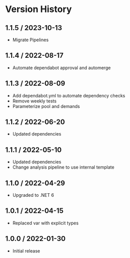# Version History

## 1.1.5 / 2023-10-13

- Migrate Pipelines

## 1.1.4 / 2022-08-17

- Automate dependabot approval and automerge

## 1.1.3 / 2022-08-09

- Add dependabot.yml to automate dependency checks
- Remove weekly tests
- Parameterize pool and demands

## 1.1.2 / 2022-06-20

- Updated dependencies

## 1.1.1 / 2022-05-10

- Updated dependencies
- Change analysis pipeline to use internal template

## 1.1.0 / 2022-04-29

- Upgraded to .NET 6

## 1.0.1 / 2022-04-15

- Replaced var with explicit types

## 1.0.0 / 2022-01-30

- Initial release
